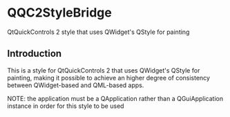 # QQC2StyleBridge

QtQuickControls 2 style that uses QWidget's QStyle for painting

## Introduction

This is a style for QtQuickControls 2 that uses QWidget's QStyle for painting, making it possible to achieve an higher degree of consistency between QWidget-based and QML-based apps.

NOTE: the application must be a QApplication rather than a QGuiApplication instance in order for this style to be used
